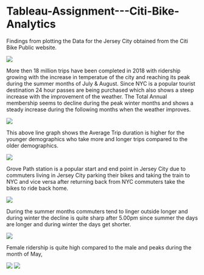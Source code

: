 # Tableau-Assignment---Citi-Bike-Analytics

Findings from plotting the Data for the Jersey City obtained from the Citi Bike Public website.


![](image/1.PNG)

More then 18 million trips have been completed in 2018 with ridership growing with the increase in 
temperatue of the city and reaching its peak during the summer months of July & August.
Since NYC is a popular tourist destination 24 hour passes are being purchased which also shows a steep increase with 
the improvement of the weather.
The Total Annual membership seems to decline during the peak winter months and shows a steady increase during the following months
when the weather improves.


![](image/2.PNG)

This above line graph shows the Average Trip duration is higher for the younger demographics who take more and longer trips compared
to the older demographics.


![](image/3.PNG)

Grove Path station is a popular start and end point in Jersey City due to commuters living in Jersey City parking their bikes and taking the train to NYC and vice versa after returning back from NYC commuters take the bikes to ride back home.


![](image/4.PNG)

During the summer months commuters tend to linger outside longer and during winter the decline is quite sharp after 5.00pm since summer the days are longer and during winter the days get shorter.

![](image/5.PNG)

Female ridership is quite high compared to the male and peaks during the month of May,


![](image/6.PNG)
![](image/7.PNG)





